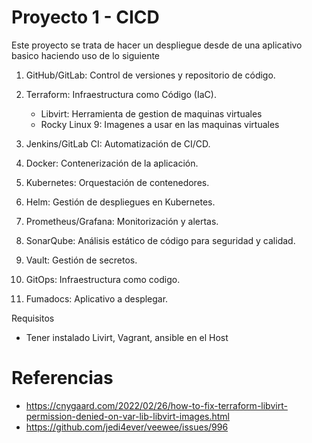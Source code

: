 # Proyecto 1 - CICD

Este proyecto se trata de hacer un despliegue desde de una aplicativo basico haciendo uso de lo siguiente

1. GitHub/GitLab: Control de versiones y repositorio de código.

2. Terraform: Infraestructura como Código (IaC).
    - Libvirt: Herramienta de gestion de maquinas virtuales
    - Rocky Linux 9: Imagenes a usar en las maquinas virtuales

3. Jenkins/GitLab CI: Automatización de CI/CD.

4. Docker: Contenerización de la aplicación.

5. Kubernetes: Orquestación de contenedores.

6. Helm: Gestión de despliegues en Kubernetes.

7. Prometheus/Grafana: Monitorización y alertas.

8. SonarQube: Análisis estático de código para seguridad y calidad.

9. Vault: Gestión de secretos.

10. GitOps: Infraestructura como codigo.

11. Fumadocs: Aplicativo a desplegar.


Requisitos

- Tener instalado Livirt, Vagrant, ansible en el Host

# Referencias
- https://cnygaard.com/2022/02/26/how-to-fix-terraform-libvirt-permission-denied-on-var-lib-libvirt-images.html
- https://github.com/jedi4ever/veewee/issues/996